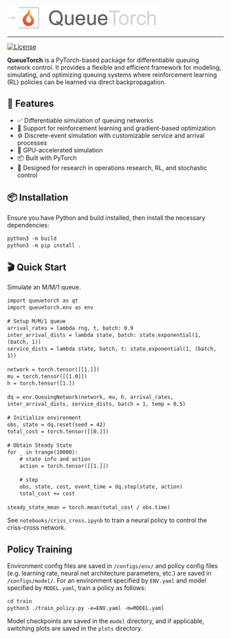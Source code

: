 <!-- <img width="350" src="./assets/queue_torch_light2.png" alt="logo" /> -->
<img width="350" src="./assets/queuetorch_light.png" alt="logo" />
<hr/>

[![License](https://img.shields.io/badge/license-MIT-green.svg)](LICENSE)

**QueueTorch** is a PyTorch-based package for differentiable queuing network control. It provides a flexible and efficient framework for modeling, simulating, and optimizing queuing systems where reinforcement learning (RL) policies can be learned via direct backpropagation.

## 🚀 Features

- ✅ Differentiable simulation of queuing networks
- 🔁 Support for reinforcement learning and gradient-based optimization
- ⚙️ Discrete-event simulation with customizable service and arrival processes
- 🚄 GPU-accelerated simulation
- 📦 Built with PyTorch
- 🧠 Designed for research in operations research, RL, and stochastic control

## 📦 Installation

Ensure you have Python and build installed, then install the necessary dependencies:

```
python3 -m build
python3 -m pip install .
```

## 🎬 Quick Start

Simulate an M/M/1 queue.
```
import queuetorch as qt
import queuetorch.env as env

# Setup M/M/1 queue
arrival_rates = lambda rng, t, batch: 0.9
inter_arrival_dists = lambda state, batch: state.exponential(1, (batch, 1))
service_dists = lambda state, batch, t: state.exponential(1, (batch, 1))

network = torch.tensor([[1.]])
mu = torch.tensor([[1.0]])
h = torch.tensor([1.])

dq = env.QueuingNetwork(network, mu, h, arrival_rates, inter_arrival_dists, service_dists, batch = 1, temp = 0.5)

# Initialize environment
obs, state = dq.reset(seed = 42)
total_cost = torch.tensor([[0.]])
    
# Obtain Steady State
for _ in trange(10000):
    # state info and action
    action = torch.tensor([[1.]])
    
    # step
    obs, state, cost, event_time = dq.step(state, action)
    total_cost += cost

steady_state_mean = torch.mean(total_cost / obs.time)
```

See `notebooks/criss_cross.ipynb` to train a neural policy to control the criss-cross network. 

## Policy Training

Environment config files are saved in `/configs/env/` and policy config files (e.g. learning rate, neural net architecture parameters, etc.) are saved in `/configs/model/`. For an environment specified by `ENV.yaml` and model specified by `MODEL.yaml`, train a policy as follows:

```
cd train
python3 ./train_policy.py -e=ENV.yaml -m=MODEL.yaml
```

Model checkpoints are saved in the `model` directory, and if applicable, switching plots are saved
in the `plots` directory.